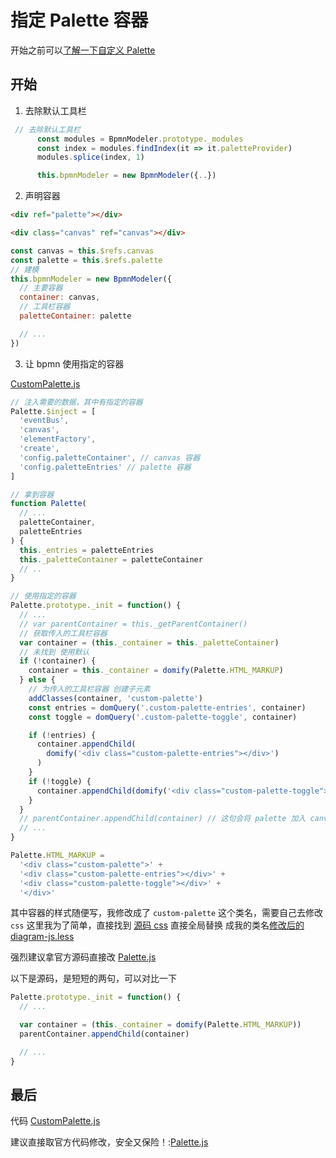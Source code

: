 # 指定 Palette 容器

开始之前可以[了解一下自定义 Palette](./customPalette.md)

## 开始

1. 去除默认工具栏

```js
 // 去除默认工具栏
      const modules = BpmnModeler.prototype._modules
      const index = modules.findIndex(it => it.paletteProvider)
      modules.splice(index, 1)

      this.bpmnModeler = new BpmnModeler({..})
```

2. 声明容器

```html
<div ref="palette"></div>

<div class="canvas" ref="canvas"></div>
```

```js
const canvas = this.$refs.canvas
const palette = this.$refs.palette
// 建模
this.bpmnModeler = new BpmnModeler({
  // 主要容器
  container: canvas,
  // 工具栏容器
  paletteContainer: palette

  // ...
})
```

3. 让 bpmn 使用指定的容器

[CustomPalette.js](https://github.com/PL-FE/bpmn-doc/blob/dev/src/views/bpmn/customBpmn/palette/CustomPalette.js)

```js
// 注入需要的数据，其中有指定的容器
Palette.$inject = [
  'eventBus',
  'canvas',
  'elementFactory',
  'create',
  'config.paletteContainer', // canvas 容器
  'config.paletteEntries' // palette 容器
]

// 拿到容器
function Palette(
  // ...
  paletteContainer,
  paletteEntries
) {
  this._entries = paletteEntries
  this._paletteContainer = paletteContainer
  // ..
}

// 使用指定的容器
Palette.prototype._init = function() {
  // ...
  // var parentContainer = this._getParentContainer()
  // 获取传入的工具栏容器
  var container = (this._container = this._paletteContainer)
  // 未找到 使用默认
  if (!container) {
    container = this._container = domify(Palette.HTML_MARKUP)
  } else {
    // 为传入的工具栏容器 创建子元素
    addClasses(container, 'custom-palette')
    const entries = domQuery('.custom-palette-entries', container)
    const toggle = domQuery('.custom-palette-toggle', container)

    if (!entries) {
      container.appendChild(
        domify('<div class="custom-palette-entries"></div>')
      )
    }
    if (!toggle) {
      container.appendChild(domify('<div class="custom-palette-toggle"></div>'))
    }
  }
  // parentContainer.appendChild(container) // 这句会将 palette 加入 canvas
  // ...
}

Palette.HTML_MARKUP =
  '<div class="custom-palette">' +
  '<div class="custom-palette-entries"></div>' +
  '<div class="custom-palette-toggle"></div>' +
  '</div>'
```

其中容器的样式随便写，我修改成了 `custom-palette` 这个类名，需要自己去修改 `css`
这里我为了简单，直接找到 [源码 css](https://github.com/bpmn-io/diagram-js/blob/develop/assets/diagram-js.css) 直接全局替换 成我的类名[修改后的 diagram-js.less](https://github.com/PL-FE/bpmn-doc/blob/dev/src/assets/css/diagram-js.less)

强烈建议拿官方源码直接改 [Palette.js](https://github.com/bpmn-io/diagram-js/blob/develop/lib/features/palette/Palette.js)

以下是源码，是短短的两句，可以对比一下

```js
Palette.prototype._init = function() {
  // ...

  var container = (this._container = domify(Palette.HTML_MARKUP))
  parentContainer.appendChild(container)

  // ...
}
```

## 最后

代码 [CustomPalette.js](https://github.com/PL-FE/bpmn-doc/blob/dev/src/views/bpmn/customBpmn/palette/CustomPalette.js)

建议直接取官方代码修改，安全又保险！:[Palette.js](https://github.com/bpmn-io/diagram-js/blob/develop/lib/features/palette/Palette.js)
